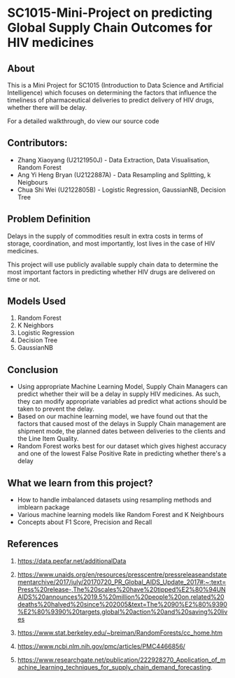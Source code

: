 # SC1015-Mini-Project on predicting Global Supply Chain Outcomes for HIV medicines

## About
This is a Mini Project for SC1015 (Introduction to Data Science and Artificial Intelligence)
which focuses on determining the factors that influence the timeliness of pharmaceutical deliveries to predict delivery of HIV drugs, whether there will be delay.

For a detailed walkthrough, do view our source code

## Contributors: 
- Zhang Xiaoyang (U2121950J) - Data Extraction, Data Visualisation, Random Forest
- Ang Yi Heng Bryan (U2122887A) - Data Resampling and Splitting, k Neigbours
- Chua Shi Wei (U2122805B) - Logistic Regression, GaussianNB, Decision Tree

## Problem Definition
Delays in the supply of commodities result in extra costs in terms of storage, coordination, and most importantly, lost lives in the case of HIV medicines. 
       
This project will use publicly available supply chain data to determine the most important factors in predicting whether HIV drugs are delivered on time or not. 

## Models Used
1. Random Forest
2. K Neighbors
3. Logistic Regression
4. Decision Tree
5. GaussianNB

## Conclusion
- Using appropriate Machine Learning Model, Supply Chain Managers can predict whether their will be a delay in supply HIV medicines. As such, they can modify appropriate variables ad predict what actions should be taken to prevent the delay.
- Based on our machine learning model, we have found out that the factors that caused most of the delays in Supply Chain management are shipment mode, the planned dates between deliveries to the clients and the Line Item Quality.
- Random Forest works best for our dataset which gives highest accuracy and one of the lowest False Positive Rate in predicting whether there's a delay


## What we learn from this project?
- How to handle imbalanced datasets using resampling methods and imblearn package
- Various machine learning models like Random Forest and K Neighbours
- Concepts about F1 Score, Precision and Recall

## References
1.  https://data.pepfar.net/additionalData

2. https://www.unaids.org/en/resources/presscentre/pressreleaseandstatementarchive/2017/july/20170720_PR_Global_AIDS_Update_2017#:~:text=Press%20release-,The%20scales%20have%20tipped%E2%80%94UNAIDS%20announces%2019.5%20million%20people%20on,related%20deaths%20halved%20since%202005&text=The%2090%E2%80%9390%E2%80%9390%20targets,global%20action%20and%20saving%20lives 

3. https://www.stat.berkeley.edu/~breiman/RandomForests/cc_home.htm

4. https://www.ncbi.nlm.nih.gov/pmc/articles/PMC4466856/

5. https://www.researchgate.net/publication/222928270_Application_of_machine_learning_techniques_for_supply_chain_demand_forecasting. 




